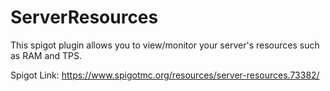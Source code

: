 # ServerResources
This spigot plugin allows you to view/monitor your server's resources such as RAM and TPS.

Spigot Link: https://www.spigotmc.org/resources/server-resources.73382/
